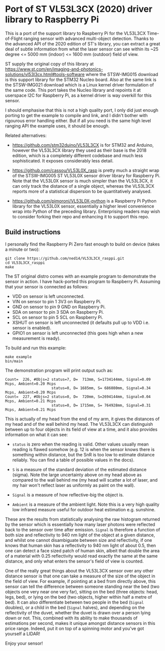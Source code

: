 # Port of ST VL53L3CX (2020) driver library to Raspberry Pi

This is a port of the support library to Raspberry Pi for the VL53L3CX
Time-of-Flight ranging sensor with advanced multi-object detection.
Thanks to the advanced API of the 2020 edition of ST's library,
you can extract a great deal of subtle information from what the
laser sensor can see within its ~25 degree <= 5000 mm (indoor) <=
1600 mm (outdoor) field of view.

ST supply the original copy of this library at
https://www.st.com/en/imaging-and-photonics-solutions/vl53l3cx.html#tools-software
where the STSW-IMG015 download is this support library for the STM32
Nucleo board. Also at the same link is the STSW-IMG021 download which
is a Linux kernel driver formulation of the same code. This port takes
the Nucleo library and repoints it at userspace I2C for Raspberry Pi,
as a kernel driver is way overkill for this sensor.

I should emphasise that this is not a high quality port, I only did
just enough porting to get the example to compile and link, and I
didn't bother with rigourous error handling either. But if all you
need is the same high level ranging API the example uses, it should
be enough.

Related alternatives:

- https://github.com/stm32duino/VL53L3CX is for STM32 and Arduino,
however the VL53L3CX library they used as their base is the 2018
edition, which is a completely different codebase and much less
sophisticated. It exposes considerably less detail.

- https://github.com/cassou/VL53L0X_rasp is pretty much a straight
wrap of the STSW-IMG005 ST VL53L0X sensor driver library for Raspberry
Pi. Note that the VL53L0X sensor is much simpler than the VL53L3CX,
it can only track the distance of a single object, whereas the
VL53L3CX reports more of a statistical dispersion to be quantitatively
analysed.

- https://github.com/pimoroni/VL53L0X-python is a Raspberry Pi Python
library for the VL53L0X sensor, essentially a higher level convenience
wrap into Python of the preceding library. Enterprising readers may
wish to consider forking their repo and enhancing it to support this
repo.

## Build instructions

I personally find the Raspberry Pi Zero fast enough to build on
device (takes a minute or two):

```
git clone https://github.com/ned14/VL53L3CX_rasppi.git
cd VL53L3CX_rasppi
make
```

The ST original distro comes with an example program to demonstrate
the sensor in action. I have hack-ported this program to Raspberry Pi.
Assuming that your sensor is connected as follows:

- VDD on sensor is left unconnected.
- VIN on sensor to pin 1 3V3 on Raspberry Pi.
- GND on sensor to pin 9 GND on Raspberry Pi.
- SDA on sensor to pin 3 SDA on Raspberry Pi.
- SCL on sensor to pin 5 SCL on Raspberry Pi.
- XSHUT on sensor is left unconnected (it defaults pull up to VDD
  i.e. sensor is enabled).
- GPIO1 on sensor is left unconnected (this goes high when a
  new measurement is ready).

To build and run this example:

```
make example
bin/main
```

The demonstration program will print output such as:

```
Count=  226, #Objs=2 status=7, D=  713mm, S=1734144mm, Signal=0.09 Mcps, Ambient=0.20 Mcps
                     status=0, D= 1685mm, S= 686080mm, Signal=0.34 Mcps, Ambient=0.20 Mcps
Count=  227, #Objs=2 status=0, D=  720mm, S=2694144mm, Signal=0.04 Mcps, Ambient=0.21 Mcps
                     status=0, D= 1715mm, S= 764928mm, Signal=0.31 Mcps, Ambient=0.21 Mcps
```

This is actually of my head from the end of my arm, it gives the
distances of my head and of the wall behind my head. The VL53L3CX
can distinguish between up to four objects in its field of view at
a time, and it also provides information on what it can see:

- `status` is zero when the reading is valid. Other values usually
mean reading is flawed somehow (e.g. 12 is when the sensor knows
there is something within distance, but the SnR is too low to estimate
distance reliably. You can find a table of possible values in the docs).

- `S` is a measure of the standard deviation of the estimated distance
(sigma). Note the large uncertainty above on my head above as compared
to the wall behind me (my head will scatter a lot of laser, and my
hair won't reflect laser as uniformly as paint on the wall).

- `Signal` is a measure of how reflective-big the object is.

- `Ambient` is a measure of the ambient light. Note this is a very
high quality low infrared measure useful for outdoor heat estimation
e.g. sunshine.

These are the results from statistically analysing the raw histogram
returned by the sensor which is essentially how many laser photons
were reflected back to the sensor over time after emission. `Signal`
is therefore a function of both size and reflectivity to 940 nm light
of the object at a given distance, and whilst one cannot disambiguate
between size and reflectivity, if one knows that human skin has a
reflectivity to 940 nm light of about 0.5, then one can detect a face
sized patch of human skin, albeit that double the area of a material
with 0.25 reflectivity would read exactly the same at the same distance,
and only what enters the sensor's field of view is counted.

One of the really great things about the VL53L3CX sensor over any
other distance sensor is that one can take a measure of the size
of the object in the field of view. For example, if pointing at a bed
from directly above, this sensor can tell the difference between
someone standing near the bed (two objects one very near one very far),
sitting on the bed (three objects: head, legs, bed), or lying on the
bed (two objects, higher within half a metre of bed). It can also
differentiate between two people in the bed (`Signal` doubles), or
a child in the bed (`Signal` halves), and depending on the reflectivity
of the duvet, whether the duvet is drawn over a person lying down or
not. This, combined with its ability to make thousands of estimations
per second, makes it unique amongst distance sensors in this price range.
Indeed, put it on top of a spinning motor and you've got yourself
a LIDAR!

Enjoy your sensor!


